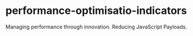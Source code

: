 # performance-optimisatio-indicators
Managing performance through innovation. Reducing JavaScript Payloads.
